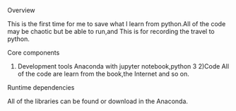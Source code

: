 Overview

  This is the first time for me to save what I learn from python.All of the code may be chaotic but be able to run,and This is for recording
the travel to python.

Core components

  1) Development tools
   Anaconda with jupyter notebook,python 3
  2)Code
   All of the code are learn from the book,the Internet and so on.
   
Runtime dependencies

   All of the libraries can be found or download in the Anaconda.
